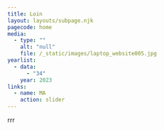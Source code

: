 ```yaml
---
title: Loin
layout: layouts/subpage.njk
pagecode: home
media:
  - type: ""
    alt: "null"
    file: /_static/images/laptop_website005.jpg
yearlist:
  - data:
      - "34"
    year: 2023
links:
  - name: MA
    action: slider
---
```

rrr
